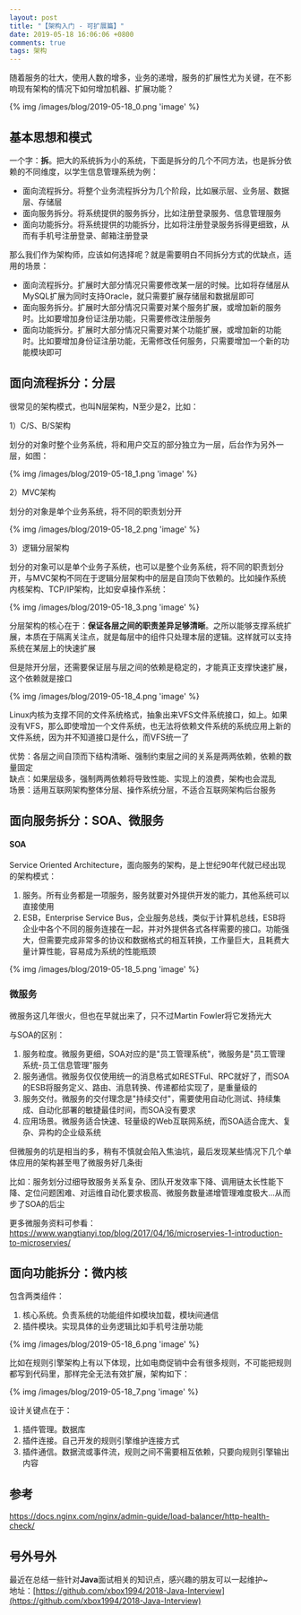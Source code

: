 ```yaml
---
layout: post
title: "【架构入门 - 可扩展篇】"
date: 2019-05-18 16:06:06 +0800
comments: true
tags: 架构
---
```


随着服务的壮大，使用人数的增多，业务的递增，服务的扩展性尤为关键，在不影响现有架构的情况下如何增加机器、扩展功能？
<!-- more -->

{% img /images/blog/2019-05-18_0.png 'image' %}

## 基本思想和模式
一个字：**拆**。把大的系统拆为小的系统，下面是拆分的几个不同方法，也是拆分依赖的不同维度，以学生信息管理系统为例：

* 面向流程拆分。将整个业务流程拆分为几个阶段，比如展示层、业务层、数据层、存储层
* 面向服务拆分。将系统提供的服务拆分，比如注册登录服务、信息管理服务
* 面向功能拆分。将系统提供的功能拆分，比如将注册登录服务拆得更细致，从而有手机号注册登录、邮箱注册登录

那么我们作为架构师，应该如何选择呢？就是需要明白不同拆分方式的优缺点，适用的场景：

* 面向流程拆分。扩展时大部分情况只需要修改某一层的时候。比如将存储层从MySQL扩展为同时支持Oracle，就只需要扩展存储层和数据层即可
* 面向服务拆分。扩展时大部分情况只需要对某个服务扩展，或增加新的服务时。比如要增加身份证注册功能，只需要修改注册服务
* 面向功能拆分。扩展时大部分情况只需要对某个功能扩展，或增加新的功能时。比如要增加身份证注册功能，无需修改任何服务，只需要增加一个新的功能模块即可

## 面向流程拆分：分层
很常见的架构模式，也叫N层架构，N至少是2，比如：

1）C/S、B/S架构

划分的对象时整个业务系统，将和用户交互的部分独立为一层，后台作为另外一层，如图：

{% img /images/blog/2019-05-18_1.png 'image' %}

2）MVC架构

划分的对象是单个业务系统，将不同的职责划分开

{% img /images/blog/2019-05-18_2.png 'image' %}

3）逻辑分层架构

划分的对象可以是单个业务子系统，也可以是整个业务系统，将不同的职责划分开，与MVC架构不同在于逻辑分层架构中的层是自顶向下依赖的。比如操作系统内核架构、TCP/IP架构，比如安卓操作系统：

{% img /images/blog/2019-05-18_3.png 'image' %}

分层架构的核心在于：**保证各层之间的职责差异足够清晰**。之所以能够支撑系统扩展，本质在于隔离关注点，就是每层中的组件只处理本层的逻辑。这样就可以支持系统在某层上的快速扩展

但是除开分层，还需要保证层与层之间的依赖是稳定的，才能真正支撑快速扩展，这个依赖就是接口

{% img /images/blog/2019-05-18_4.png 'image' %}

Linux内核为支撑不同的文件系统格式，抽象出来VFS文件系统接口，如上。如果没有VFS，那么即使增加一个文件系统，也无法将依赖文件系统的系统应用上新的文件系统，因为并不知道接口是什么，而VFS统一了

优势：各层之间自顶而下结构清晰、强制约束层之间的关系是两两依赖，依赖的数量固定  
缺点：如果层级多，强制两两依赖将导致性能、实现上的浪费，架构也会混乱  
场景：适用互联网架构整体分层、操作系统分层，不适合互联网架构后台服务

## 面向服务拆分：SOA、微服务
#### SOA
Service Oriented Architecture，面向服务的架构，是上世纪90年代就已经出现的架构模式：

1. 服务。所有业务都是一项服务，服务就要对外提供开发的能力，其他系统可以直接使用
2. ESB，Enterprise Service Bus，企业服务总线，类似于计算机总线，ESB将企业中各个不同的服务连接在一起，并对外提供各式各样需要的接口。功能强大，但需要完成非常多的协议和数据格式的相互转换，工作量巨大，且耗费大量计算性能，容易成为系统的性能瓶颈

{% img /images/blog/2019-05-18_5.png 'image' %}

### 微服务
微服务这几年很火，但也在早就出来了，只不过Martin Fowler将它发扬光大

与SOA的区别：

1. 服务粒度。微服务更细，SOA对应的是"员工管理系统"，微服务是"员工管理系统-员工信息管理"服务
2. 服务通信。微服务仅仅使用统一的消息格式如RESTFul、RPC就好了，而SOA的ESB将服务定义、路由、消息转换、传递都给实现了，是重量级的
3. 服务交付。微服务的交付理念是"持续交付"，需要使用自动化测试、持续集成、自动化部署的敏捷最佳时间，而SOA没有要求
4. 应用场景。微服务适合快速、轻量级的Web互联网系统，而SOA适合庞大、复杂、异构的企业级系统

但微服务的坑是相当的多，稍有不慎就会陷入焦油坑，最后发现某些情况下几个单体应用的架构甚至甩了微服务好几条街

比如：服务划分过细导致服务关系复杂、团队开发效率下降、调用链太长性能下降、定位问题困难、对运维自动化要求极高、微服务数量递增管理难度极大...从而步了SOA的后尘

更多微服务资料可参看：https://www.wangtianyi.top/blog/2017/04/16/microservies-1-introduction-to-microservies/

## 面向功能拆分：微内核
包含两类组件：

1. 核心系统。负责系统的功能组件如模块加载，模块间通信
2. 插件模块。实现具体的业务逻辑比如手机号注册功能

{% img /images/blog/2019-05-18_6.png 'image' %}

比如在规则引擎架构上有以下体现，比如电商促销中会有很多规则，不可能把规则都写到代码里，那样完全无法有效扩展，架构如下：

{% img /images/blog/2019-05-18_7.png 'image' %}

设计关键点在于：

1. 插件管理。数据库
2. 插件连接。自己开发的规则引擎维护连接方式
3. 插件通信。数据流或事件流，规则之间不需要相互依赖，只要向规则引擎输出内容

## 参考
https://docs.nginx.com/nginx/admin-guide/load-balancer/http-health-check/  

## 号外号外
最近在总结一些针对**Java**面试相关的知识点，感兴趣的朋友可以一起维护~  
地址：[https://github.com/xbox1994/2018-Java-Interview](https://github.com/xbox1994/2018-Java-Interview)
